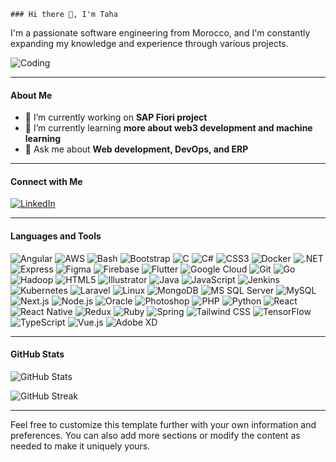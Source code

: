     ### Hi there 👋, I'm Taha 

I'm a passionate software engineering from Morocco, and I'm constantly expanding my knowledge and experience through various projects.

![Coding](https://i.pinimg.com/originals/e4/26/70/e426702edf874b181aced1e2fa5c6cde.gif)

---

#### About Me

- 🔭 I’m currently working on **SAP Fiori project**
- 🌱 I’m currently learning **more about web3 development and machine learning**
- 💬 Ask me about **Web development, DevOps, and ERP**

---

#### Connect with Me

[![LinkedIn](https://raw.githubusercontent.com/rahuldkjain/github-profile-readme-generator/master/src/images/icons/Social/linked-in-alt.svg)](https://linkedin.com/in/your-linkedin-profile)

---

#### Languages and Tools

![Angular](https://raw.githubusercontent.com/devicons/devicon/master/icons/angularjs/angularjs-original-wordmark.svg)
![AWS](https://raw.githubusercontent.com/devicons/devicon/master/icons/amazonwebservices/amazonwebservices-original-wordmark.svg)
![Bash](https://www.vectorlogo.zone/logos/gnu_bash/gnu_bash-icon.svg)
![Bootstrap](https://raw.githubusercontent.com/devicons/devicon/master/icons/bootstrap/bootstrap-plain-wordmark.svg)
![C](https://raw.githubusercontent.com/devicons/devicon/master/icons/c/c-original.svg)
![C#](https://raw.githubusercontent.com/devicons/devicon/master/icons/csharp/csharp-original.svg)
![CSS3](https://raw.githubusercontent.com/devicons/devicon/master/icons/css3/css3-original-wordmark.svg)
![Docker](https://raw.githubusercontent.com/devicons/devicon/master/icons/docker/docker-original-wordmark.svg)
![.NET](https://raw.githubusercontent.com/devicons/devicon/master/icons/dot-net/dot-net-original-wordmark.svg)
![Express](https://raw.githubusercontent.com/devicons/devicon/master/icons/express/express-original-wordmark.svg)
![Figma](https://www.vectorlogo.zone/logos/figma/figma-icon.svg)
![Firebase](https://www.vectorlogo.zone/logos/firebase/firebase-icon.svg)
![Flutter](https://www.vectorlogo.zone/logos/flutterio/flutterio-icon.svg)
![Google Cloud](https://www.vectorlogo.zone/logos/google_cloud/google_cloud-icon.svg)
![Git](https://www.vectorlogo.zone/logos/git-scm/git-scm-icon.svg)
![Go](https://raw.githubusercontent.com/devicons/devicon/master/icons/go/go-original.svg)
![Hadoop](https://www.vectorlogo.zone/logos/apache_hadoop/apache_hadoop-icon.svg)
![HTML5](https://raw.githubusercontent.com/devicons/devicon/master/icons/html5/html5-original-wordmark.svg)
![Illustrator](https://www.vectorlogo.zone/logos/adobe_illustrator/adobe_illustrator-icon.svg)
![Java](https://raw.githubusercontent.com/devicons/devicon/master/icons/java/java-original.svg)
![JavaScript](https://raw.githubusercontent.com/devicons/devicon/master/icons/javascript/javascript-original.svg)
![Jenkins](https://www.vectorlogo.zone/logos/jenkins/jenkins-icon.svg)
![Kubernetes](https://www.vectorlogo.zone/logos/kubernetes/kubernetes-icon.svg)
![Laravel](https://raw.githubusercontent.com/devicons/devicon/master/icons/laravel/laravel-plain-wordmark.svg)
![Linux](https://raw.githubusercontent.com/devicons/devicon/master/icons/linux/linux-original.svg)
![MongoDB](https://raw.githubusercontent.com/devicons/devicon/master/icons/mongodb/mongodb-original-wordmark.svg)
![MS SQL Server](https://www.svgrepo.com/show/303229/microsoft-sql-server-logo.svg)
![MySQL](https://raw.githubusercontent.com/devicons/devicon/master/icons/mysql/mysql-original-wordmark.svg)
![Next.js](https://cdn.worldvectorlogo.com/logos/nextjs-2.svg)
![Node.js](https://raw.githubusercontent.com/devicons/devicon/master/icons/nodejs/nodejs-original-wordmark.svg)
![Oracle](https://raw.githubusercontent.com/devicons/devicon/master/icons/oracle/oracle-original.svg)
![Photoshop](https://raw.githubusercontent.com/devicons/devicon/master/icons/photoshop/photoshop-line.svg)
![PHP](https://raw.githubusercontent.com/devicons/devicon/master/icons/php/php-original.svg)
![Python](https://raw.githubusercontent.com/devicons/devicon/master/icons/python/python-original.svg)
![React](https://raw.githubusercontent.com/devicons/devicon/master/icons/react/react-original-wordmark.svg)
![React Native](https://reactnative.dev/img/header_logo.svg)
![Redux](https://raw.githubusercontent.com/devicons/devicon/master/icons/redux/redux-original.svg)
![Ruby](https://raw.githubusercontent.com/devicons/devicon/master/icons/ruby/ruby-original.svg)
![Spring](https://www.vectorlogo.zone/logos/springio/springio-icon.svg)
![Tailwind CSS](https://www.vectorlogo.zone/logos/tailwindcss/tailwindcss-icon.svg)
![TensorFlow](https://www.vectorlogo.zone/logos/tensorflow/tensorflow-icon.svg)
![TypeScript](https://raw.githubusercontent.com/devicons/devicon/master/icons/typescript/typescript-original.svg)
![Vue.js](https://raw.githubusercontent.com/devicons/devicon/master/icons/vuejs/vuejs-original-wordmark.svg)
![Adobe XD](https://cdn.worldvectorlogo.com/logos/adobe-xd.svg)

---

#### GitHub Stats

![GitHub Stats](https://github-readme-stats.vercel.app/api?username=your-github-username&show_icons=true&locale=en)

![GitHub Streak](https://github-readme-streak-stats.herokuapp.com/?user=your-github-username)

---

Feel free to customize this template further with your own information and preferences. You can also add more sections or modify the content as needed to make it uniquely yours.
